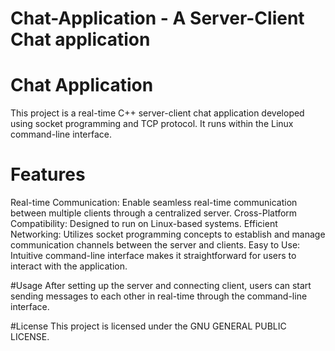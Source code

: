 # Chat-Application - A Server-Client Chat application

# Chat Application
This project is a real-time C++ server-client chat application developed using socket programming and TCP protocol. It runs within the Linux command-line interface.

# Features
Real-time Communication: Enable seamless real-time communication between multiple clients through a centralized server.
Cross-Platform Compatibility: Designed to run on Linux-based systems.
Efficient Networking: Utilizes socket programming concepts to establish and manage communication channels between the server and clients.
Easy to Use: Intuitive command-line interface makes it straightforward for users to interact with the application.

#Usage
After setting up the server and connecting client, users can start sending messages to each other in real-time through the command-line interface.

#License
This project is licensed under the GNU GENERAL PUBLIC LICENSE.
